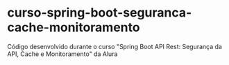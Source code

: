 # curso-spring-boot-seguranca-cache-monitoramento
 Código desenvolvido durante o curso "Spring Boot API Rest: Segurança da API, Cache e Monitoramento" da Alura
